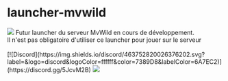 # launcher-mvwild
<img src="https://img.shields.io/badge/Projet-EN COURS-RED"/>
Futur launcher du serveur MvWild en cours de développement.<br>
Il n'est pas obligatoire d'utiliser ce launcher pour jouer sur le serveur<br>
<br>
[![Discord](https://img.shields.io/discord/463752820026376202.svg?label=&logo=discord&logoColor=ffffff&color=7389D8&labelColor=6A7EC2)](https://discord.gg/5JcvM2B)
<a href="https://www.mvwild.org"><img src="https://img.shields.io/badge/Site-mvwild.org-darkgreen"/></a>
